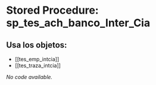 # Stored Procedure: sp_tes_ach_banco_Inter_Cia

## Usa los objetos:
- [[tes_emp_intcia]]
- [[tes_traza_intcia]]

*No code available.*
